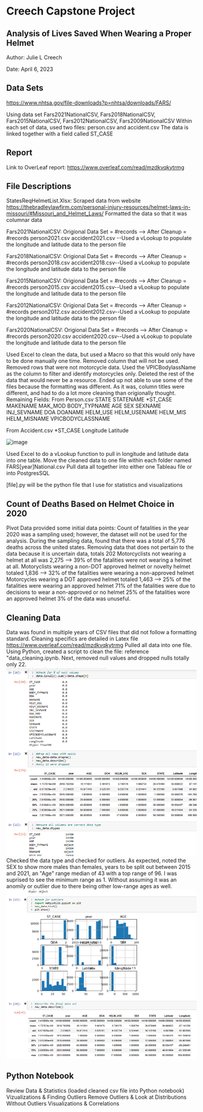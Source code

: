 # Creech Capstone Project
## Analysis of Lives Saved When Wearing a Proper Helmet

Author: Julie L Creech

Date: April 6, 2023

## Data Sets
https://www.nhtsa.gov/file-downloads?p=nhtsa/downloads/FARS/

Using data set Fars2021NationalCSV, Fars2018NationalCSV, Fars2015NationalCSV, Fars2012NationalCSV, Fars2009NationalCSV
Within each set of data, used two files: person.csv and accident.csv
The data is linked together with a field called ST_CASE



## Report
Link to OverLeaf report: https://www.overleaf.com/read/mzdkvqkytrmg

## File Descriptions

StatesReqHelmetList.Xlsx: Scraped data from website https://thebradleylawfirm.com/personal-injury-resources/helmet-laws-in-missouri/#Missouri_and_Helmet_Laws/ 
Formatted the data so that it was columnar data

Fars2021NationalCSV: Origional Data Set = #records --> After Cleanup = #records
person2021.csv 
accident2021.csv --Used a vLookup to populate the longitude and latitude data to the person file

Fars2018NationalCSV: Origional Data Set = #records --> After Cleanup = #records
person2018.csv
accident2018.csv--Used a vLookup to populate the longitude and latitude data to the person file

Fars2015NationalCSV: Origional Data Set = #records --> After Cleanup = #records
person2015.csv
accident2015.csv--Used a vLookup to populate the longitude and latitude data to the person file

Fars2012NationalCSV: Origional Data Set = #records --> After Cleanup = #records
person2012.csv
accident2012.csv--Used a vLookup to populate the longitude and latitude data to the person file

Fars2020NationalCSV: Origional Data Set = #records --> After Cleanup = #records
person2020.csv
accident2020.csv--Used a vLookup to populate the longitude and latitude data to the person file

Used Excel to clean the data, but used a Macro so that this would only have to be done manually one time. 
Removed column that will not be used. Removed rows that were not motorcycle data. Used the VPICBodylassName as the column to filter and identify motorcycles only. 
Deleted the rest of the data that would never be a resource.
Ended up not able to use some of the files because the formatting was different. As it was, column titles were different, and had to do a lot more cleaning than origionally thought. 
Remaining Fields: 
From Person.csv
STATE
STATENAME
*ST_CASE
MAKENAME
MAK_MOD
BODY_TYPNAME
AGE
SEX
SEXNAME
INJ_SEVNAME
DOA
DOANAME
HELM_USE
HELM_USENAME
HELM_MIS
HELM_MISNAME
VPICBODYCLASSNAME

From Accident.csv
*ST_CASE
Longitude
Latitude

![image](https://user-images.githubusercontent.com/89232631/230538411-ff73f101-2d70-4593-a2fd-e1fadbc481b9.png)

Used Excel to do a vLookup function to pull in longitude and latitude data into one table. 
Move the cleaned data to one file within each folder named FARS[year]National.csv
Pull data all together into either one Tableau file or into PostgresSQL

[file].py will be the python file that I use for statistics and visualizations



## Count of Deaths Based on Helmet Choice in 2020
Pivot Data provided some initial data points:
Count of fatalities in the year 2020 was a sampling used; however, the dataset will not be used for the analysis. 
During the sampling data, found that there was a total of 5,776 deaths across the united states. 
Removing data that does not pertain to the data because it is uncertain data, totals 202
Motorcyclists not wearing a helmet at all was 2,275 --> 39% of the fatalities were not wearing a helmet at all.
Motoryclists wearing a non-DOT approved helmet or novelty helmet totaled 1,836 --> 32% of the fatalities were wearing a non-approved helmet
Motorcycles wearing a DOT approved helmet totaled 1,463 --> 25% of the fatalities were wearing an approved helmet
71% of the fatalities were due to decisions to wear a non-approved or no helmet
25% of the fatalities wore an approved helmet
3% of the data was unuseful. 

##  Cleaning Data
Data was found in multiple years of CSV files that did not follow a formatting standard. Cleaning specifics are detailed in Latex file https://www.overleaf.com/read/mzdkvqkytrmg
Pulled all data into one file. Using Python, created a script to clean the file: reference "data_cleaning.ipynb. Next, removed null values and dropped nulls totally only 22. ![alt text](https://github.com/jcreech72/CreechCapstone/blob/main/Cleaning1.png)
Checked the data type and checked for outliers. 
As expected, noted the SEX to show more males than females, years to be split out between 2015 and 2021, an "Age" range median of 43 with a top range of 96. I was suprised to see the minimum range as 1. Without assuming it was an anomily or outlier due to there being other low-range ages as well. ![alt text](https://github.com/jcreech72/CreechCapstone/blob/main/Cleaning2.png)

## Python Notebook
Review Data & Statistics (loaded cleaned csv file into Python notebook)
Vizualizations & Finding Outliers
Remove Outliers & Look at Distributions Without Outliers
Visualizations & Correlations
